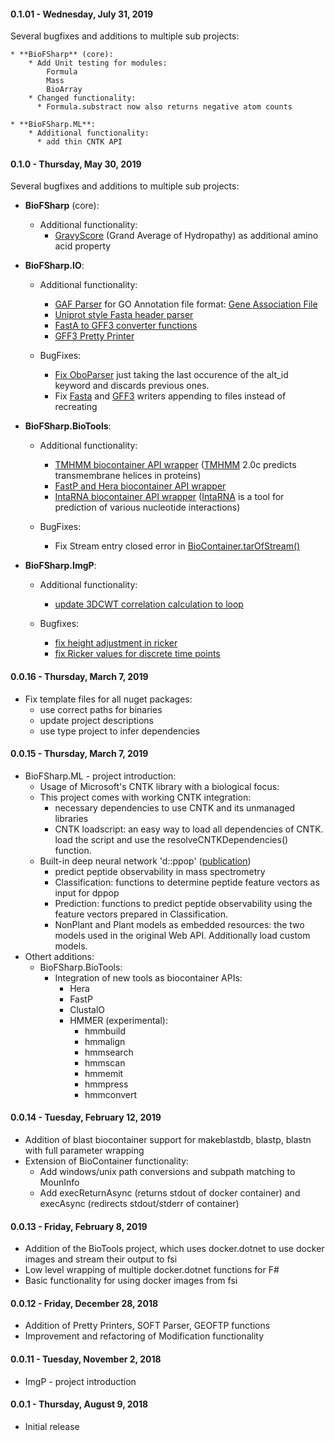 #### 0.1.01 - Wednesday, July 31, 2019
Several bugfixes and additions to multiple sub projects:
	
	* **BioFSharp** (core):
		* Add Unit testing for modules:
			Formula
			Mass
			BioArray
		* Changed functionality:
		  * Formula.substract now also returns negative atom counts
		  
	* **BioFSharp.ML**:
		* Additional functionality:
		  * add thin CNTK API

#### 0.1.0 - Thursday, May 30, 2019
Several bugfixes and additions to multiple sub projects:

* **BioFSharp** (core):
    * Additional functionality:
      * [GravyScore](https://github.com/CSBiology/BioFSharp/commit/209c3497e3cdb1db56a0675e0f2a76634a6dbe7a) (Grand Average of Hydropathy) as additional amino acid property

* **BioFSharp.IO**:
    * Additional functionality:
      * [GAF Parser](https://github.com/CSBiology/BioFSharp/commit/cbba6a41a9b239e26467f32048aaec3335373faf) for GO Annotation file format: [Gene Association File](http://geneontology.org/docs/go-annotation-file-gaf-format-2.0/)
      * [Uniprot style Fasta header parser](https://github.com/CSBiology/BioFSharp/commit/f2a16aaa2456b0c431f6d50d0f78a12834671e97)
      * [FastA to GFF3 converter functions](https://github.com/CSBiology/BioFSharp/commit/2cdd3537398040e1508736bd734b22a67a7c46e7)
      * [GFF3 Pretty Printer](https://github.com/CSBiology/BioFSharp/commit/eaaa59fbd382721e75fbb9c6558b0ba2ff6afb00) 

    * BugFixes:
      * [Fix OboParser](https://github.com/CSBiology/BioFSharp/commit/0354c9c13e7a4692f2ab61b80ef86ac8f5bd83c3) just taking the last occurence of the alt_id keyword and discards previous ones.
      * Fix [Fasta](https://github.com/CSBiology/BioFSharp/commit/aff8eff849deb1cca411faf3c640d53f6e410497) and [GFF3](https://github.com/CSBiology/BioFSharp/commit/d0f059ab899c715a37b7f50318292c8a81f18dd9) writers appending to files instead of recreating

* **BioFSharp.BioTools**:
    * Additional functionality:
      * [TMHMM biocontainer API wrapper](https://github.com/CSBiology/BioFSharp/commit/f11cb122df29ccaa0809d3c3c951294a1b645e0f) ([TMHMM](http://www.cbs.dtu.dk/services/TMHMM/) 2.0c predicts transmembrane helices in proteins)
      * [FastP and Hera biocontainer API wrapper](https://github.com/CSBiology/BioFSharp/commit/28b7654d57824bcdfdb8bae16af2f0f706ed60ad)
      * [IntaRNA biocontainer API wrapper](https://github.com/CSBiology/BioFSharp/commit/a659496179cd754fbea2fe9ef4030544a35eb68b) ([IntaRNA](https://github.com/BackofenLab/IntaRNA) is a tool for prediction of various nucleotide interactions)

    * BugFixes:
      * Fix Stream entry closed error in [BioContainer.tarOfStream()](https://github.com/CSBiology/BioFSharp/commit/20f8973ea717208627ef5a7ea0b72cbaecb4103c)

* **BioFSharp.ImgP**:
    * Additional functionality:
      * [update 3DCWT correlation calculation to loop](https://github.com/CSBiology/BioFSharp/commit/0b4ffe93755d915da64f4231199b0ec54d4d6c4d)

    * Bugfixes:
      * [fix height adjustment in ricker](https://github.com/CSBiology/BioFSharp/commit/abab82be1ac9fa0c540acfb5f3ccc6bd5143df1f)
      * [fix Ricker values for discrete time points](https://github.com/CSBiology/BioFSharp/commit/2bb6bb2b67ea43df2d9fe970bd1445e568df53d4)

#### 0.0.16 - Thursday, March 7, 2019
 * Fix template files for all nuget packages: 
   * use correct paths for binaries
   * update project descriptions
   * use type project to infer dependencies

#### 0.0.15 - Thursday, March 7, 2019
 * BioFSharp.ML - project introduction:
   * Usage of Microsoft's CNTK library with a biological focus:
   * This project comes with working CNTK integration:
      * necessary dependencies to use CNTK and its unmanaged libraries
      * CNTK loadscript: an easy way to load all dependencies of CNTK. load the script and use the resolveCNTKDependencies() function.
   * Built-in deep neural network 'd::ppop' ([publication](https://www.frontiersin.org/articles/10.3389/fpls.2018.01559/full))
     * predict peptide observability in mass spectrometry
     * Classification: functions to determine peptide feature vectors as input for dppop
     * Prediction: functions to predict peptide observability using the feature vectors prepared in Classification.
     * NonPlant and Plant models as embedded resources: the two models used in the original Web API. Additionally load custom models.
 * Othert additions:
   * BioFSharp.BioTools:
     * Integration of new tools as biocontainer APIs:
       * Hera
       * FastP
       * ClustalO
       * HMMER (experimental):
         * hmmbuild
         * hmmalign
         * hmmsearch
         * hmmscan
         * hmmemit
         * hmmpress
         * hmmconvert

#### 0.0.14 - Tuesday, February 12, 2019
 * Addition of blast biocontainer support for makeblastdb, blastp, blastn with full parameter wrapping
 * Extension of BioContainer functionality:
   * Add windows/unix path conversions and subpath matching to MounInfo
   * Add execReturnAsync (returns stdout of docker container) and execAsync (redirects stdout/stderr of container)

#### 0.0.13 - Friday, February 8, 2019
* Addition of the BioTools project, which uses docker.dotnet to use docker images and stream their output to fsi
* Low level wrapping of multiple docker.dotnet functions for F#
* Basic functionality for using docker images from fsi

#### 0.0.12 - Friday, December 28, 2018
* Addition of Pretty Printers, SOFT Parser, GEOFTP functions
* Improvement and refactoring of Modification functionality

#### 0.0.11 - Tuesday, November 2, 2018
* ImgP - project introduction

#### 0.0.1 - Thursday, August 9, 2018
* Initial release
